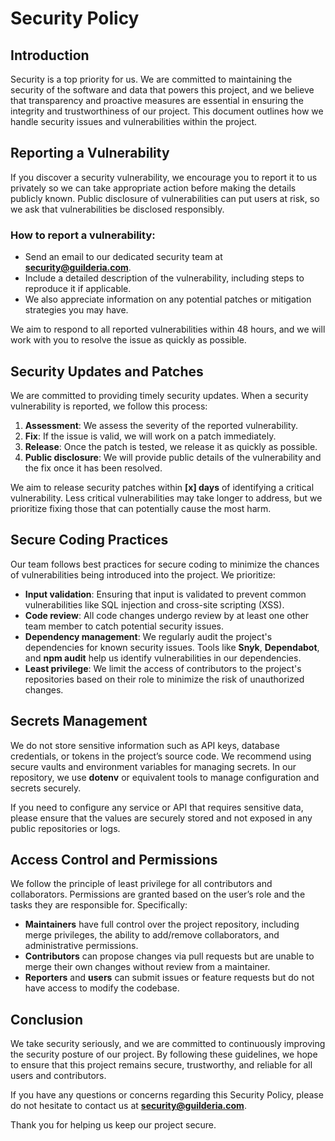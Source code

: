 # Security Policy

## Introduction

Security is a top priority for us. We are committed to maintaining the security of the software and data that powers this project, and we believe that transparency and proactive measures are essential in ensuring the integrity and trustworthiness of our project. This document outlines how we handle security issues and vulnerabilities within the project.

## Reporting a Vulnerability

If you discover a security vulnerability, we encourage you to report it to us privately so we can take appropriate action before making the details publicly known. Public disclosure of vulnerabilities can put users at risk, so we ask that vulnerabilities be disclosed responsibly.

### How to report a vulnerability:
- Send an email to our dedicated security team at **security@guilderia.com**.
- Include a detailed description of the vulnerability, including steps to reproduce it if applicable.
- We also appreciate information on any potential patches or mitigation strategies you may have.

We aim to respond to all reported vulnerabilities within 48 hours, and we will work with you to resolve the issue as quickly as possible.

## Security Updates and Patches

We are committed to providing timely security updates. When a security vulnerability is reported, we follow this process:

1. **Assessment**: We assess the severity of the reported vulnerability.
2. **Fix**: If the issue is valid, we will work on a patch immediately.
3. **Release**: Once the patch is tested, we release it as quickly as possible.
4. **Public disclosure**: We will provide public details of the vulnerability and the fix once it has been resolved.

We aim to release security patches within **[x] days** of identifying a critical vulnerability. Less critical vulnerabilities may take longer to address, but we prioritize fixing those that can potentially cause the most harm.

## Secure Coding Practices

Our team follows best practices for secure coding to minimize the chances of vulnerabilities being introduced into the project. We prioritize:

- **Input validation**: Ensuring that input is validated to prevent common vulnerabilities like SQL injection and cross-site scripting (XSS).
- **Code review**: All code changes undergo review by at least one other team member to catch potential security issues.
- **Dependency management**: We regularly audit the project's dependencies for known security issues. Tools like **Snyk**, **Dependabot**, and **npm audit** help us identify vulnerabilities in our dependencies.
- **Least privilege**: We limit the access of contributors to the project's repositories based on their role to minimize the risk of unauthorized changes.

## Secrets Management

We do not store sensitive information such as API keys, database credentials, or tokens in the project’s source code. We recommend using secure vaults and environment variables for managing secrets. In our repository, we use **dotenv** or equivalent tools to manage configuration and secrets securely.

If you need to configure any service or API that requires sensitive data, please ensure that the values are securely stored and not exposed in any public repositories or logs.

## Access Control and Permissions

We follow the principle of least privilege for all contributors and collaborators. Permissions are granted based on the user’s role and the tasks they are responsible for. Specifically:

- **Maintainers** have full control over the project repository, including merge privileges, the ability to add/remove collaborators, and administrative permissions.
- **Contributors** can propose changes via pull requests but are unable to merge their own changes without review from a maintainer.
- **Reporters** and **users** can submit issues or feature requests but do not have access to modify the codebase.

## Conclusion

We take security seriously, and we are committed to continuously improving the security posture of our project. By following these guidelines, we hope to ensure that this project remains secure, trustworthy, and reliable for all users and contributors.

If you have any questions or concerns regarding this Security Policy, please do not hesitate to contact us at **security@guilderia.com**.

Thank you for helping us keep our project secure.